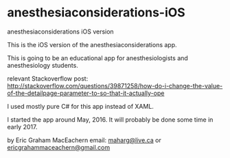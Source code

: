# anesthesiaconsiderations-iOS
anesthesiaconsiderations iOS version

This is the iOS version of the anesthesiaconsiderations app. 

This is going to be an educational app for anesthesiologists and anesthesiology students. 

relevant Stackoverflow post: http://stackoverflow.com/questions/39871258/how-do-i-change-the-value-of-the-detailpage-parameter-to-so-that-it-actually-ope

I used mostly pure C# for this app instead of XAML.

I started the app around May, 2016. It will probably be done some time in early 2017. 

by Eric Graham MacEachern
email: maharg@live.ca or ericgrahammaceachern@gmail.com
